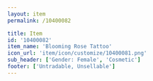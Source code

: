 ```yaml
---
layout: item
permalink: /10400082

title: Item
id: '10400082'
item_name: 'Blooming Rose Tattoo'
icon_url: 'item/icon/customize/10400081.png'
sub_header: ['Gender: Female', 'Cosmetic']
footer: ['Untradable, Unsellable']
---
```

